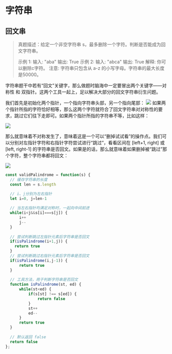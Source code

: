 # 字符串

## 回文串
> 真题描述：给定一个非空字符串 s，最多删除一个字符。判断是否能成为回文字符串。
>
> 示例 1: 输入: "aba"
> 输出: True
> 示例 2:
> 输入: "abca"
> 输出: True
> 解释: 你可以删除c字符。
> 注意: 字符串只包含从 a-z 的小写字母。字符串的最大长度是50000。


字符串题干中若有“回文”关键字，那么做题时脑海中一定要冒出两个关键字——对称性 和 双指针。这两个工具一起上，足以解决大部分的回文字符串衍生问题。


我们首先是初始化两个指针，一个指向字符串头部，另一个指向尾部：
<img src="@other/回文字符串1.webp"/>
如果两个指针所指的字符恰好相等，那么这两个字符就符合了回文字符串对对称性的要求，跳过它们往下走即可。如果两个指针所指的字符串不等，比如这样：

<img src="@other/回文字符串2.webp"/>

那么就意味着不对称发生了，意味着这是一个可以“删掉试试看”的操作点。我们可以分别对左指针字符和右指针字符尝试进行“跳过”，看看区间在 [left+1, right] 或 [left, right-1] 的字符串是否回文。如果是的话，那么就意味着如果删掉被“跳过”那个字符，整个字符串都将回文：

<img src="@other/回文字符串3.webp"/>

```js
const validPalindrome = function(s) {
  // 缓存字符串的长度
  const len = s.length

  // i、j分别为左右指针
  let i=0, j=len-1
  
  // 当左右指针均满足对称时，一起向中间前进
  while(i<j&&s[i]===s[j]) {
      i++ 
      j--
  }
  
  // 尝试判断跳过左指针元素后字符串是否回文
  if(isPalindrome(i+1,j)) {
    return true
  }
  // 尝试判断跳过右指针元素后字符串是否回文
  if(isPalindrome(i,j-1)) {
      return true
  }
  
  // 工具方法，用于判断字符串是否回文
  function isPalindrome(st, ed) {
      while(st<ed) {
          if(s[st] !== s[ed]) {
              return false
          }
          st++
          ed--
      } 
      return true
  }
  
  // 默认返回 false
  return false 
};
```